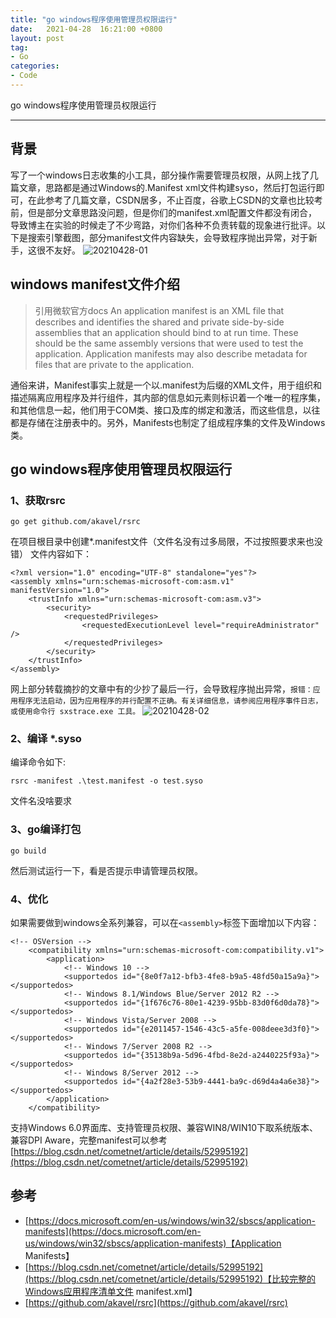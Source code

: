 ```yaml
---
title: "go windows程序使用管理员权限运行"
date:   2021-04-28  16:21:00 +0800
layout: post
tag:
- Go
categories:
- Code
---
```


go windows程序使用管理员权限运行

-------

## 背景
写了一个windows日志收集的小工具，部分操作需要管理员权限，从网上找了几篇文章，思路都是通过Windows的.Manifest xml文件构建syso，然后打包运行即可，在此参考了几篇文章，CSDN居多，不止百度，谷歌上CSDN的文章也比较考前，但是部分文章思路没问题，但是你们的manifest.xml配置文件都没有闭合，导致博主在实验的时候走了不少弯路，对你们各种不负责转载的现象进行批评。以下是搜索引擎截图，部分manifest文件内容缺失，会导致程序抛出异常，对于新手，这很不友好。
![20210428-01](/images/20210428-01.png)
## windows manifest文件介绍
> 引用微软官方docs
> An application manifest is an XML file that describes and identifies the shared and private side-by-side assemblies that an application should bind to at run time. These should be the same assembly versions that were used to test the application. Application manifests may also describe metadata for files that are private to the application.

通俗来讲，Manifest事实上就是一个以.manifest为后缀的XML文件，用于组织和描述隔离应用程序及并行组件，其内部的信息如<assemblyIdentity>元素则标识着一个唯一的程序集，和其他信息一起，他们用于COM类、接口及库的绑定和激活，而这些信息，以往都是存储在注册表中的。另外，Manifests也制定了组成程序集的文件及Windows类。

## go windows程序使用管理员权限运行
### 1、获取rsrc
```
go get github.com/akavel/rsrc 
```
在项目根目录中创建*.manifest文件（文件名没有过多局限，不过按照要求来也没错）
文件内容如下：
```
<?xml version="1.0" encoding="UTF-8" standalone="yes"?>
<assembly xmlns="urn:schemas-microsoft-com:asm.v1" manifestVersion="1.0">
    <trustInfo xmlns="urn:schemas-microsoft-com:asm.v3">
        <security>
            <requestedPrivileges>
                <requestedExecutionLevel level="requireAdministrator" />
            </requestedPrivileges>
        </security>
    </trustInfo>
</assembly>
```
网上部分转载摘抄的文章中有的少抄了最后一行，会导致程序抛出异常，`报错：应用程序无法启动，因为应用程序的并行配置不正确。有关详细信息，请参阅应用程序事件日志，或使用命令行 sxstrace.exe 工具。`
![20210428-02](/images/20210428-02.png)

### 2、编译 *.syso
编译命令如下:
```
rsrc -manifest .\test.manifest -o test.syso
```
文件名没啥要求

### 3、go编译打包
```
go build
```
然后测试运行一下，看是否提示申请管理员权限。

### 4、优化
如果需要做到windows全系列兼容，可以在`<assembly>`标签下面增加以下内容：
```
<!-- OSVersion -->
    <compatibility xmlns="urn:schemas-microsoft-com:compatibility.v1">   
        <application>   
            <!-- Windows 10 -->   
            <supportedos id="{8e0f7a12-bfb3-4fe8-b9a5-48fd50a15a9a}"></supportedos>  
            <!-- Windows 8.1/Windows Blue/Server 2012 R2 -->  
            <supportedos id="{1f676c76-80e1-4239-95bb-83d0f6d0da78}"></supportedos>  
            <!-- Windows Vista/Server 2008 -->  
            <supportedos id="{e2011457-1546-43c5-a5fe-008deee3d3f0}"></supportedos>   
            <!-- Windows 7/Server 2008 R2 -->  
            <supportedos id="{35138b9a-5d96-4fbd-8e2d-a2440225f93a}"></supportedos>  
            <!-- Windows 8/Server 2012 -->  
            <supportedos id="{4a2f28e3-53b9-4441-ba9c-d69d4a4a6e38}"></supportedos>  
        </application>   
    </compatibility>  
```
支持Windows 6.0界面库、支持管理员权限、兼容WIN8/WIN10下取系统版本、兼容DPI Aware，完整manifest可以参考[https://blog.csdn.net/cometnet/article/details/52995192](https://blog.csdn.net/cometnet/article/details/52995192)

## 参考
- [https://docs.microsoft.com/en-us/windows/win32/sbscs/application-manifests](https://docs.microsoft.com/en-us/windows/win32/sbscs/application-manifests)【Application Manifests】
- [https://blog.csdn.net/cometnet/article/details/52995192](https://blog.csdn.net/cometnet/article/details/52995192)【比较完整的Windows应用程序清单文件 manifest.xml】
- [https://github.com/akavel/rsrc](https://github.com/akavel/rsrc)
